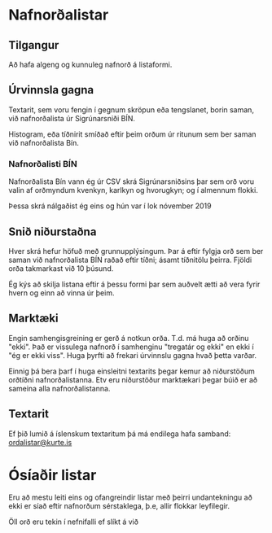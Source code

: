 # Nafnorðalistar

## Tilgangur

Að hafa algeng og kunnuleg nafnorð á listaformi.

## Úrvinnsla gagna

Textarit, sem voru fengin í gegnum skröpun eða tengslanet, borin saman, við nafnorðalista úr Sigrúnarsniði BÍN.

Histogram, eða tíðnirit smíðað eftir þeim orðum úr ritunum sem ber saman við nafnorðalista Bín.

### Nafnorðalisti BÍN

Nafnorðalista Bín vann ég úr CSV skrá Sigrúnarsniðsins þar sem orð voru valin af orðmyndum kvenkyn, karlkyn og hvorugkyn; og í almennum flokki.

Þessa skrá nálgaðist ég eins og hún var í lok nóvember 2019

## Snið niðurstaðna

Hver skrá hefur höfuð með grunnupplýsingum.
Þar á eftir fylgja orð sem ber saman við nafnorðalista BÍN raðað eftir tíðni; ásamt tíðnitölu þeirra.
Fjöldi orða takmarkast við 10 þúsund.

Ég kýs að skilja listana eftir á þessu formi þar sem auðvelt ætti að vera fyrir hvern og einn að vinna úr þeim.

## Marktæki

Engin samhengisgreining er gerð á notkun orða. T.d. má huga að orðinu "ekki". Það er vissulega nafnorð í samhenginu "tregatár og ekki" en ekki í "ég er ekki viss". Huga þyrfti að frekari úrvinnslu gagna hvað þetta varðar.

Einnig þá bera þarf í huga einsleitni textarits þegar kemur að niðurstöðum orðtíðni nafnorðalistanna. Etv eru niðurstöður marktækari þegar búið er að sameina alla nafnorðalistanna.

## Textarit

Ef þið lumið á íslenskum textaritum þá má endilega hafa samband: ordalistar@kurte.is

# Ósíaðir listar

Eru að mestu leiti eins og ofangreindir listar með þeirri undantekningu að ekki er síað eftir nafnorðum sérstaklega, þ.e, allir flokkar leyfilegir.

Öll orð eru tekin í nefnifalli ef slíkt á við
